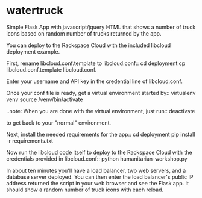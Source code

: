 watertruck
==========

Simple Flask App with javascript/jquery HTML that shows a number of truck icons based on random number of trucks returned by the app.

You can deploy to the Rackspace Cloud with the included libcloud deployment example. 

First, rename libcloud.conf.template to libcloud.conf::
cd deployment
cp libcloud.conf.template libcloud.conf. 

Enter your username and API key in the credential line of libcloud.conf.

Once your conf file is ready, get a virtual environment started by::
virtualenv venv
source /venv/bin/activate

..note: When you are done with the virtual environment, just run::
deactivate

to get back to your "normal" environment. 

Next, install the needed requirements for the app::
cd deployment
pip install -r requirements.txt

Now run the libcloud code itself to deploy to the Rackspace Cloud with the credentials provided in libcloud.conf::
python humanitarian-workshop.py

In about ten minutes you'll have a load balancer, two web servers, and a database server deployed. You can then enter the load balancer's public IP address returned the script in your web browser and see the Flask app. It should show a random number of truck icons with each reload.
